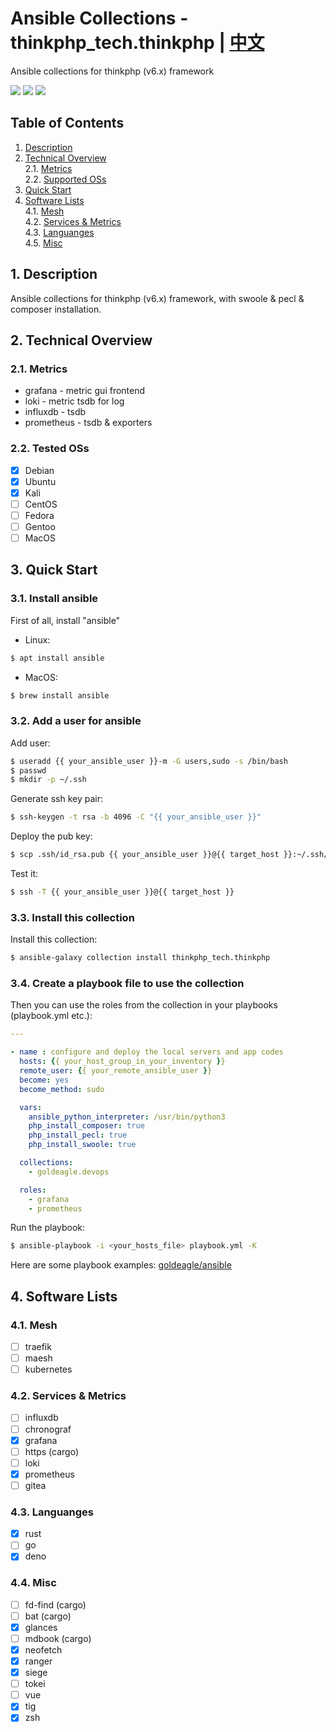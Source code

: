 # Ansible Collections - thinkphp_tech.thinkphp | [中文](README_zh.md)

Ansible collections for thinkphp (v6.x) framework

[<img src="https://img.shields.io/github/license/goldeagle/ansible-collection-thinkphp?style=flat-square">](./LICENSE)
<img src="https://img.shields.io/github/repo-size/goldeagle/ansible-collection-thinkphp?style=flat-square">
<img src="https://img.shields.io/github/last-commit/goldeagle/ansible-collection-thinkphp?style=flat-square">

## Table of Contents
1. [Description](#chapter-1)
2. [Technical Overview](#chapter-2)<br>
  2.1. [Metrics](#chapter-2-1)<br>
  2.2. [Supported OSs](#chapter-2-3)
1. [Quick Start](#chapter-3)
2. [Software Lists](#chapter-4)<br>
  4.1. [Mesh](#chapter-4-1)<br>
  4.2. [Services & Metrics](#chapter-4-2)<br>
  4.3. [Languanges](#chapter-4-3)<br>
  4.5. [Misc](#chapter-4-4)

## 1. Description <a id="chapter-1"></a>

Ansible collections for thinkphp (v6.x) framework, with swoole & pecl & composer installation.

## 2. Technical Overview <a id="chapter-2"></a>

### 2.1. Metrics <a id="chapter-2-1"></a>

* grafana - metric gui frontend
* loki - metric tsdb for log
* influxdb - tsdb
* prometheus - tsdb & exporters

### 2.2. Tested OSs  <a id="chapter-2-3"></a>

* [x] Debian
* [x] Ubuntu
* [x] Kali
* [ ] CentOS
* [ ] Fedora
* [ ] Gentoo
* [ ] MacOS

## 3. Quick Start  <a id="chapter-3"></a>

### 3.1. Install ansible

First of all, install "ansible"
- Linux:
```bash
$ apt install ansible
```

- MacOS:
```bash
$ brew install ansible
```

### 3.2. Add a user for ansible

Add user:
```bash
$ useradd {{ your_ansible_user }}-m -G users,sudo -s /bin/bash
$ passwd
$ mkdir -p ~/.ssh
```

Generate ssh key pair:
```bash
$ ssh-keygen -t rsa -b 4096 -C "{{ your_ansible_user }}"
```

Deploy the pub key:
```bash
$ scp .ssh/id_rsa.pub {{ your_ansible_user }}@{{ target_host }}:~/.ssh/authorized_keys
```

Test it:
```bash
$ ssh -T {{ your_ansible_user }}@{{ target_host }}
```

### 3.3. Install this collection

Install this collection:
```bash
$ ansible-galaxy collection install thinkphp_tech.thinkphp
```

### 3.4. Create a playbook file to use the collection

Then you can use the roles from the collection in your playbooks (playbook.yml etc.):

```yaml
---

- name : configure and deploy the local servers and app codes
  hosts: {{ your_host_group_in_your_inventory }}
  remote_user: {{ your_remote_ansible_user }}
  become: yes
  become_method: sudo

  vars:
    ansible_python_interpreter: /usr/bin/python3
    php_install_composer: true
    php_install_pecl: true
    php_install_swoole: true

  collections:
    - goldeagle.devops

  roles:
    - grafana
    - prometheus
```

Run the playbook:

```bash
$ ansible-playbook -i <your_hosts_file> playbook.yml -K
```

Here are some playbook examples: [goldeagle/ansible](https://github.com/goldeagle/ansible)

## 4. Software Lists <a id="chapter-4"></a>

### 4.1. Mesh <a id="chapter-4-1"></a>

- [ ] traefik
- [ ] maesh
- [ ] kubernetes

### 4.2. Services & Metrics <a id="chapter-4-2"></a>

- [ ] influxdb
- [ ] chronograf
- [x] grafana
- [ ] https (cargo)
- [ ] loki
- [x] prometheus
- [ ] gitea

### 4.3. Languanges <a id="chapter-4-3"></a>

- [x] rust
- [ ] go
- [x] deno

### 4.4. Misc <a id="chapter-4-4"></a>

- [ ] fd-find (cargo)
- [ ] bat (cargo)
- [x] glances
- [ ] mdbook (cargo)
- [x] neofetch
- [x] ranger
- [x] siege
- [ ] tokei
- [ ] vue
- [x] tig
- [x] zsh